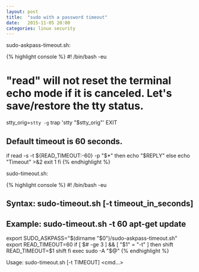 ```yaml
---
layout: post
title:  "sudo with a password timeout"
date:   2015-11-05 20:00
categories: linux security
---
```


sudo-askpass-timeout.sh:

{% highlight console %}
#! /bin/bash -eu 

# "read" will not reset the terminal echo mode if it is canceled. Let's save/restore the tty status.
stty_orig=`stty -g`
trap 'stty "$stty_orig"' EXIT

## Default timeout is 60 seconds.
if read -s -t ${READ_TIMEOUT:-60} -p "$*"
then
	echo "$REPLY"
else
	echo "Timeout" >&2
	exit 1
fi
{% endhighlight %}


sudo-timeout.sh:

{% highlight console %}
#! /bin/bash -eu

## Syntax:  sudo-timeout.sh [-t timeout_in_seconds] <sudo arguments>
## Example:  sudo-timeout.sh -t 60 apt-get update

export SUDO_ASKPASS="$(dirname "$0")/sudo-askpass-timeout.sh"
export READ_TIMEOUT=60
if [ $# -ge 3  ] && [ "$1" = "-t" ]
then 
	shift
	READ_TIMEOUT=$1
	shift
fi
exec sudo -A "$@"
{% endhighlight %}

Usage: sudo-timeout.sh [-t TIMEOUT] <cmd...>
